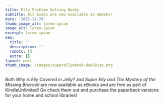 ```yaml
---
title: Elly Problem Solving Books
subtitle: All books are now available as eBooks!
date: '2021-11-29'
thumb_image_alt: lorem-ipsum
image_alt: lorem-ipsum
excerpt: lorem-ipsum
seo:
  title: ''
  description: ''
  robots: []
  extra: []
layout: post
thumb_image: /images/superellyebook-da8501ac.png
---
```

Both *Why is Elly Covered in Jelly?* and *Super Elly and The Mystery of the Missing Broccoli* are now available as eBooks and are free as part of KindleUnlimited!  Go check them out and purchase the paperback versions for your home and school libraries!
